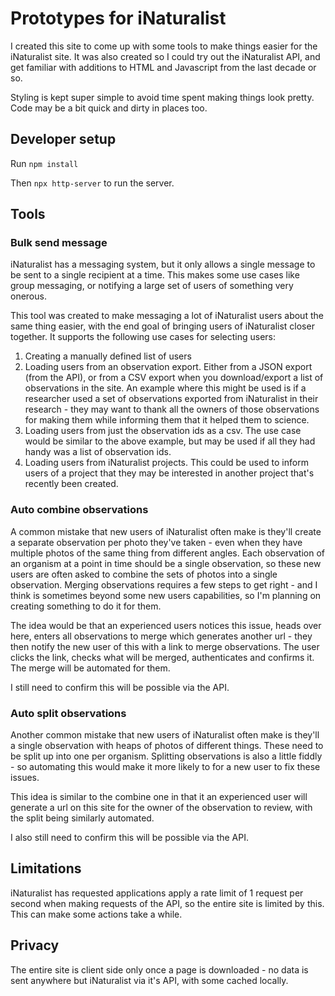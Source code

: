 # Prototypes for iNaturalist

I created this site to come up with some tools to make things easier for the iNaturalist site.
It was also created so I could try out the iNaturalist API, and get familiar with additions to HTML and Javascript from the last decade or so.

Styling is kept super simple to avoid time spent making things look pretty. Code may be a bit quick and dirty in places too.

## Developer setup
Run `npm install`

Then `npx http-server` to run the server.

## Tools

### Bulk send message
iNaturalist has a messaging system, but it only allows a single message to be sent to a single recipient at a time. 
This makes some use cases like group messaging, or notifying a large set of users of something very onerous.

This tool was created to make messaging a lot of iNaturalist users about the same thing easier, with the end goal of bringing users of iNaturalist closer together.
It supports the following use cases for selecting users:

1. Creating a manually defined list of users
2. Loading users from an observation export. Either from a JSON export (from the API), or from a CSV export when you download/export a list of observations in the site. An example where this might be used is if a researcher used a set of observations exported from iNaturalist in their research - they may want to thank all the owners of those observations for making them while informing them that it helped them to science.
3. Loading users from just the observation ids as a csv. The use case would be similar to the above example, but may be used if all they had handy was a list of observation ids.
4. Loading users from iNaturalist projects. This could be used to inform users of a project that they may be interested in another project that's recently been created.

### Auto combine observations
A common mistake that new users of iNaturalist often make is they'll create a separate observation per photo they've taken - even when they have multiple photos of the same thing from different angles.
Each observation of an organism at a point in time should be a single observation, so these new users are often asked to combine the sets of photos into a single observation.
Merging observations requires a few steps to get right - and I think is sometimes beyond some new users capabilities, so I'm planning on creating something to do it for them.

The idea would be that an experienced users notices this issue, heads over here, enters all observations to merge which generates another url - they then notify the new user of this with a link to merge observations.
The user clicks the link, checks what will be merged, authenticates and confirms it. The merge will be automated for them.

I still need to confirm this will be possible via the API.

### Auto split observations
Another common mistake that new users of iNaturalist often make is they'll a single observation with heaps of photos of different things. These need to be split up into one per organism.
Splitting observations is also a little fiddly - so automating this would make it more likely to for a new user to fix these issues.

This idea is similar to the combine one in that it an experienced user will generate a url on this site for the owner of the observation to review, with the split being similarly automated.

I also still need to confirm this will be possible via the API.

## Limitations
iNaturalist has requested applications apply a rate limit of 1 request per second when making requests of the API, so the entire site is limited by this. This can make some actions take a while.

## Privacy
The entire site is client side only once a page is downloaded - no data is sent anywhere but iNaturalist via it's API, with some cached locally.